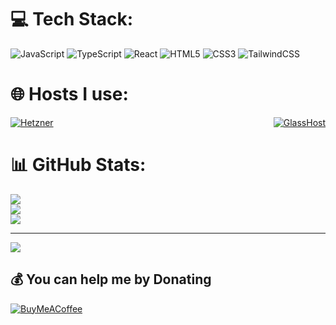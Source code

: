 <!-- # Spotify Stats
![Alt text](https://spotify-recently-played-readme.vercel.app/api?user=6tvbnbu8qq4eggs9koed1o732) -->
# 💻 Tech Stack:
![JavaScript](https://img.shields.io/badge/javascript-%23323330.svg?style=for-the-badge&logo=javascript&logoColor=%23F7DF1E) ![TypeScript](https://img.shields.io/badge/typescript-%23007ACC.svg?style=for-the-badge&logo=typescript&logoColor=white) ![React](https://img.shields.io/badge/react-%2320232a.svg?style=for-the-badge&logo=react&logoColor=%2361DAFB) ![HTML5](https://img.shields.io/badge/html5-%23E34F26.svg?style=for-the-badge&logo=html5&logoColor=white) ![CSS3](https://img.shields.io/badge/css3-%231572B6.svg?style=for-the-badge&logo=css3&logoColor=white) ![TailwindCSS](https://img.shields.io/badge/tailwindcss-%2338B2AC.svg?style=for-the-badge&logo=tailwind-css&logoColor=white)
# 🌐 Hosts I use:
<div style="display: flex; justify-content: space-between;">
    <a href="https://hetzner.com">
        <img src="https://img.shields.io/badge/HETZNER-%23FF0000.svg?style=for-the-badge&logo=hetzner&logoColor=%23FFFFFF" alt="Hetzner">
    </a>
    <a href="https://billing.glasshost.net/aff.php?aff=16">
        <img src="https://img.shields.io/badge/GlassHost-%23FF0000.svg?style=for-the-badge&logo=glasshost&logoColor=%23FFFFFF" alt="GlassHost">
    </a>
</div>

# 📊 GitHub Stats:
![](https://github-readme-stats.vercel.app/api?username=DIVISIONSolar&theme=tokyonight&hide_border=false&include_all_commits=true&count_private=false)<br/>
![](https://github-readme-streak-stats.herokuapp.com/?user=DIVISIONSolar&theme=tokyonight&hide_border=false)<br/>
![](https://github-readme-stats.vercel.app/api/top-langs/?username=DIVISIONSolar&theme=tokyonight&hide_border=false&include_all_commits=true&count_private=false&layout=compact)

---
[![](https://visitcount.itsvg.in/api?id=DIVISIONSolar&icon=0&color=0)](https://visitcount.itsvg.in)

## 💰 You can help me by Donating
  [![BuyMeACoffee](https://img.shields.io/badge/Buy%20Me%20a%20Coffee-ffdd00?style=for-the-badge&logo=buy-me-a-coffee&logoColor=black)](https://buymeacoffee.com/joshsevero) 

